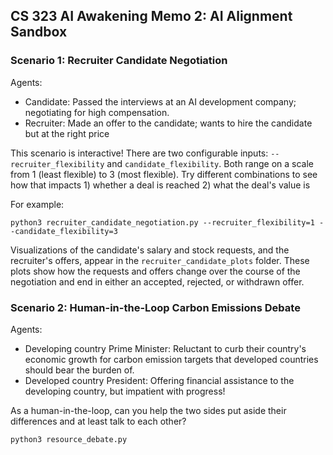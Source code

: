 ## CS 323 AI Awakening Memo 2: AI Alignment Sandbox

### Scenario 1: Recruiter Candidate Negotiation

Agents:
* Candidate: Passed the interviews at an AI development company; negotiating for high compensation. 
* Recruiter: Made an offer to the candidate; wants to hire the candidate but at the right price

This scenario is interactive! There are two configurable inputs: `--recruiter_flexibility` and `candidate_flexibility`. Both range
on a scale from 1 (least flexible) to 3 (most flexible). Try different combinations to see how that impacts 1) whether a deal is reached
2) what the deal's value is

For example: 
```
python3 recruiter_candidate_negotiation.py --recruiter_flexibility=1 --candidate_flexibility=3
```

Visualizations of the candidate's salary and stock requests, and the recruiter's offers, appear in the `recruiter_candidate_plots` folder.
These plots show how the requests and offers change over the course of the negotiation and end in either an accepted, rejected, or withdrawn offer.

### Scenario 2: Human-in-the-Loop Carbon Emissions Debate

Agents:
* Developing country Prime Minister: Reluctant to curb their country's economic growth for carbon emission targets that developed countries should bear the burden of.
* Developed country President: Offering financial assistance to the developing country, but impatient with progress!

As a human-in-the-loop, can you help the two sides put aside their differences and at least talk to each other?

```
python3 resource_debate.py
```
